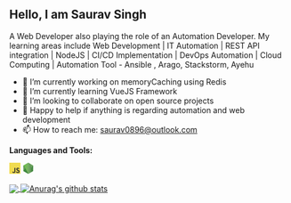 ## Hello, I am Saurav Singh
A Web Developer also playing the role of an Automation Developer. My learning areas include Web Development | IT Automation | REST API integration | NodeJS | CI/CD Implementation | DevOps Automation | Cloud Computing | Automation Tool - Ansible , Arago, Stackstorm, Ayehu


- 🔭 I’m currently working on memoryCaching using Redis
- 🌱 I’m currently learning VueJS Framework
- 👯 I’m looking to collaborate on open source projects
- 💬 Happy to help if anything is regarding automation and web development
- 📫 How to reach me: saurav0896@outlook.com

**Languages and Tools:**  

<code><img height="20" src="https://raw.githubusercontent.com/github/explore/80688e429a7d4ef2fca1e82350fe8e3517d3494d/topics/javascript/javascript.png"></code>
<code><img height="20" src="https://raw.githubusercontent.com/github/explore/80688e429a7d4ef2fca1e82350fe8e3517d3494d/topics/nodejs/nodejs.png"></code> 

<a href="https://github.com/anuraghazra/github-readme-stats">
  <!-- Change the `github-readme-stats.anuraghazra1.vercel.app` to `github-readme-stats.vercel.app`  -->
  <img align="center" src="https://github-readme-stats.anuraghazra1.vercel.app/api/top-langs/?username=saurav0896&layout=compact&theme=dark" />
</a>

<a href="https://github.com/anuraghazra/github-readme-stats">
  <img align="center" src="https://github-readme-stats.anuraghazra1.vercel.app/api?username=saurav0896&show_icons=true&include_all_commits=true&theme=dark" alt="Anurag's github stats" />
</a>

